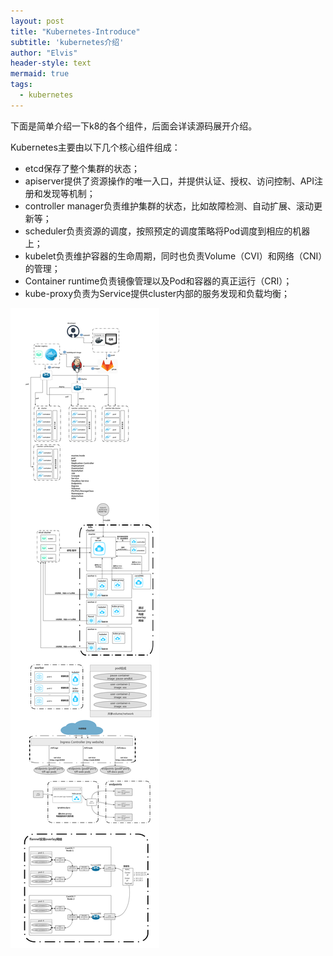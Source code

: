 ```yaml
---
layout: post
title: "Kubernetes-Introduce"
subtitle: 'kubernetes介绍'
author: "Elvis"
header-style: text
mermaid: true
tags:
  - kubernetes
---
```




下面是简单介绍一下k8的各个组件，后面会详读源码展开介绍。

Kubernetes主要由以下几个核心组件组成：

- etcd保存了整个集群的状态；
- apiserver提供了资源操作的唯一入口，并提供认证、授权、访问控制、API注册和发现等机制；
- controller manager负责维护集群的状态，比如故障检测、自动扩展、滚动更新等；
- scheduler负责资源的调度，按照预定的调度策略将Pod调度到相应的机器上；
- kubelet负责维护容器的生命周期，同时也负责Volume（CVI）和网络（CNI）的管理；
- Container runtime负责镜像管理以及Pod和容器的真正运行（CRI）；
- kube-proxy负责为Service提供cluster内部的服务发现和负载均衡；

![](https://raw.githubusercontent.com/elvisNg/elvisng.github.io/master/img/in-post/post-kubernetes-introduce/resource.png)





